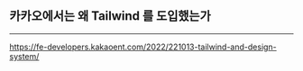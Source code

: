 


## 카카오에서는 왜 Tailwind 를 도입했는가
-----


https://fe-developers.kakaoent.com/2022/221013-tailwind-and-design-system/